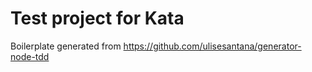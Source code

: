 # Test project for Kata

Boilerplate generated from https://github.com/ulisesantana/generator-node-tdd